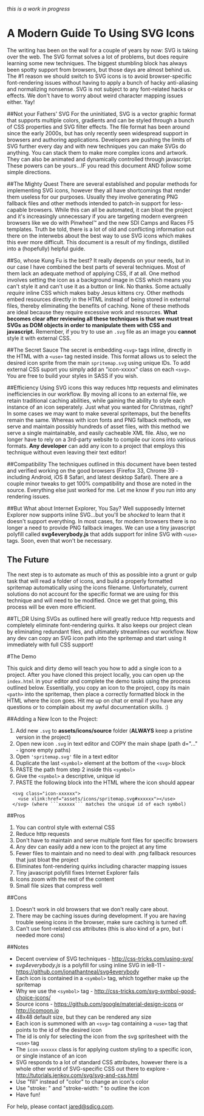 *this is a work in progress*

# A Modern Guide To Using SVG Icons
The writing has been on the wall for a couple of years by now: SVG is taking over the web. The SVG format solves a lot of problems, but does require learning some new techniques. The biggest stumbling block has always been spotty support from browsers, but those days are almost behind us. The #1 reason we should switch to SVG icons is to avoid browser-specific font-rendering issues without having to apply a bunch of hacky anti-aliasing and normalizing nonsense. SVG is not subject to any font-related hacks or effects. We don't have to worry about weird character mapping issues either. Yay! 

##Not your Fathers' SVG
For the uninitiated, SVG is a vector graphic format that supports multiple colors, gradients and can be styled through a bunch of CSS properties and SVG filter effects. The file format has been around since the early 2000s, but has only recently seen widespread support in browsers and authoring applications. Developers are pushing the limits of SVG further every day and with new techniques you can make SVGs do anything. You can stack them to make more complex icons and artwork. They can also be animated and dynamically controlled through javascript. These powers can be yours...IF you read this document AND follow some simple directions.

##The Mighty Quest
There are several established and popular methods for implementing SVG icons, however they all have shortcomings that render them useless for our purposes. Usually they involve generating PNG fallback files and other methods intended to patch-in support for less-capable browsers. While this can all be automated, it can bloat the project and it's increasingly unnecessary if you are targeting modern evergreen browsers like we do with Pinwheel&trade; and the new SDI Camps and Races F5 templates. Truth be told, there is a lot of old and conflicting information out there on the interwebs about the best way to use SVG icons which makes this ever more difficult. This document is a result of my findings, distilled into a (hopefully) helpful guide.

##So, whose Kung Fu is the best?
It really depends on your needs, but in our case I have combined the best parts of several techniques. Most of them lack an adequate method of applying CSS, if at all. One method involves setting the icon as a background image in CSS which means you can't style it and can't use it as a button or link. No thanks. Some actually *require* inline CSS which makes baby Jesus kittens cry. Other methods embed resources directly in the HTML instead of being stored in external files, thereby eliminating the benefits of caching. None of these methods are ideal because they require excessive work and resources. **What becomes clear after reviewing all these techniques is that we must treat SVGs as DOM objects in order to manipulate them with CSS and javascript.** Remember, if you try to use an ```.svg``` file as an image you **cannot** style it with external CSS. 

##The Secret Sauce
The secret is embedding ```<svg>``` tags inline, directly in the HTML with a ```<use>``` tag nested inside. This format allows us to select the desired icon sprite from the main ```spritemap.svg``` using unique IDs. To add external CSS suport you simply add an "icon-xxxxx" class on each ```<svg>```. You are free to build your styles in SASS if you wish.

##Efficiency
Using SVG icons this way reduces http requests and eliminates inefficiencies in our workflow. By moving all icons to an external file, we retain traditional caching abilities, while gaining the ability to style each instance of an icon seperately. Just what you wanted for Christmas, right? In some cases we may want to make several spritemaps, but the benefits remain the same. Whereas with icon fonts and PNG fallback methods, we serve and maintain possibly hundreds of asset files, with this method we serve a single maintainable, and easily cacheable XML file. Also, we no longer have to rely on a 3rd-party website to compile our icons into various formats. **Any developer** can add any icon to a project that employs this technique without even leaving their text editor!

##Compatibility
The techniques outlined in this document have been tested and verified working on the good browsers (Firefox 33, Chrome 39 - including Android, iOS 8 Safari, and latest desktop Safari). There are a couple minor tweaks to get 100% compatibility and those are noted in the source. Everything else just worked for me. Let me know if you run into any rendering issues.

##But What about Internet Explorer, You Say?
Well supposedly Internet Explorer now supports inline SVG...but you'll be *shocked* to learn that it doesn't support everything. In most cases, for modern browsers there is no longer a need to provide PNG fallback images. We can use a tiny javascript polyfill called **svg4everybody.js** that adds support for inline SVG with ```<use>``` tags. Soon, even that won't be necessary. 

## The Future
The next step is to automate as much of this as possible into a grunt or gulp task that will read a folder of icons, and build a properly formatted spritemap automatically using the icons filename. Unfortunately, current solutions do not account for the specific format we are using for this technique and will need to be modified. Once we get that going, this process will be even more efficient.

##TL;DR
Using SVGs as outlined here will greatly reduce http requests and completely eliminate font-rendering quirks. It also keeps our project clean by eliminating redundant files, and ultimately streamlines our workflow. Now any dev can copy an SVG icon path into the spritemap and start using it immediately with full CSS support! 

#The Demo

This quick and dirty demo will teach you how to add a single icon to a project. After you have cloned this project locally, you can open up the ```index.html``` in your editor and complete the demo tasks using the process outlined below. Essentially, you copy an icon to the project, copy its main ```<path>``` into the spritemap, then place a correctly formatted block in the HTML where the icon goes. Hit me up on chat or email if you have any questions or to complain about my awful documentation skills. :)

##Adding a New Icon to the Project: 
1. Add new ```.svg``` to **assets/icons/source** folder (**ALWAYS** keep a pristine version in the project)
2. Open new icon ```.svg``` in text editor and COPY the main shape (path d="..." - ignore empty paths)
3. Open ```'spritemap.svg'``` file in a text editor 
4. Duplicate the last ```<symbol>``` element at the bottom of the ```<svg>``` block
5. PASTE the path from step 2 inside this ```<symbol>```
7. Give the ```<symbol>``` a descriptive, unique id
6. PASTE the following block into the HTML where the icon should appear
```
  <svg class="icon-xxxxxx"> 
    <use xlink:href="assets/icons/spritemap.svg#xxxxxx"></use>
  </svg> (where ```xxxxxx``` matches the unique id of each symbol)
```
##Pros
1. You can control style with external CSS
2. Reduce http requests
3. Don't have to maintain and serve multiple font files for specific browsers
4. Any dev can easily add a new icon to the project at any time
5. Fewer files to maintain and no need to deal with .png fallback resources that just bloat the project
6. Eliminates font-rendering quirks including character mapping issues
7. Tiny javascript polyfill fixes Internet Explorer fails
8. Icons zoom with the rest of the content
9. Small file sizes that compress well

##Cons
1. Doesn't work in old browsers that we don't really care about.
2. There may be caching issues during development. If you are having trouble seeing icons in the browser, make sure caching is turned off.
3. Can't use font-related css attributes (this is also kind of a pro, but i needed more cons)

##Notes
* Decent overview of SVG techniques - http://css-tricks.com/using-svg/
* *svg4everybody.js* is a polyfill for using inline SVG in ie8-11 - https://github.com/jonathantneal/svg4everybody
* Each icon is contained in a ```<symbol>``` tag, which together make up the spritemap
* Why we use the ```<symbol>``` tag - http://css-tricks.com/svg-symbol-good-choice-icons/ 
* Source icons - https://github.com/google/material-design-icons or http://icomoon.io
* 48x48 default size, but they can be rendered any size
* Each icon is summoned with an ```<svg>``` tag containing a ```<use>``` tag that points to the id of the desired icon
* The id is only for selecting the icon from the svg spritesheet with the ```<use>``` tag
* The ```icon-xxxxxx``` class is for applying custom styling to a specific icon, or single instance of an icon
* SVG responds to a lot of standard CSS attributes, however there is a whole other world of SVG-specific CSS out there to explore - http://tutorials.jenkov.com/svg/svg-and-css.html
* Use "fill" instead of "color" to change an icon's color 
* Use "stroke: " and "stroke-width: " to outline the icon
* Have fun!

For help, please contact jared@sdicg.com.